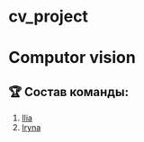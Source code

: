 # cv_project

<h1> Computor vision </h1>

<h2>🏆 Состав команды: </h2>

1. [Ilia](https://github.com/Teeryinc)
2. [Iryna](https://github.com/Irraris)
